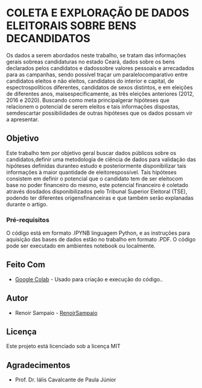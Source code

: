 # COLETA E EXPLORAÇÃO DE DADOS ELEITORAIS SOBRE BENS DECANDIDATOS

Os dados a serem abordados neste trabalho, se tratam das informações gerais sobreas candidaturas no estado Ceará, dados sobre os bens declarados pelos candidatos e dadossobre valores pessoais e arrecadados para as campanhas, sendo possível traçar um paralelocomparativo entre candidatos eleitos e não eleitos, candidatos do interior e capital, de espectrospolíticos  diferentes,  candidatos  de  sexos  distintos,  e  em  eleições  de  diferentes  anos,  maisespecificamente, as três eleições anteriores (2012, 2016 e 2020). Buscando como meta principalgerar hipóteses que relacionem o potencial de serem eleitos e tais informações dispostas, semdescartar possibilidades de outras hipóteses que os dados possam vir a apresentar.

## Objetivo

Este trabalho tem por objetivo geral buscar dados públicos sobre os candidatos,definir uma metodologia de ciência de dados para validação das hipóteses definidas duranteo  estudo  e  posteriormente  disponibilizar  tais  informações  à  maior  quantidade  de  eleitorespossível.  Tais hipóteses consistem em definir o potencial que o candidato tem de ser eleitocom  base  no  poder  financeiro  do  mesmo,  este  potencial  financeiro  é  coletado  através  dosdados disponibilizados pelo Tribunal Superior Eleitoral (TSE), podendo ter diferentes origensfinanceiras e que também serão explanadas durante o artigo.

### Pré-requisitos

O código está em formato .IPYNB linguagem Python, e as instruções para aquisição das bases de dados estão no trabalho em formato .PDF.
O código pode ser executado em ambientes notebook ou localmente.


## Feito Com

* [Google Colab](#https://colab.research.google.com/notebooks/intro.ipynb#) - Usado para criação e execução do código..

## Autor

* Renoir Sampaio - [RenoirSampaio](https://github.com/RenoirSampaio)


## Licença

Este projeto está licenciado sob a licença MIT 


## Agradecimentos

* Prof. Dr. Iális  Cavalcante de Paula Júnior
